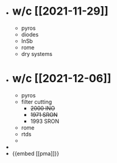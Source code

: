 - # w/c [[2021-11-29]]
	- pyros
	- diodes
	- InSb
	- rome
	- dry systems
- # w/c [[2021-12-06]]
	- pyros
	- filter cutting
		- ~~2000 INO~~
		- ~~1971 SRON~~
		- 1993 SRON
	- rome
	- rtds
	-
-
- {{embed [[pma]]}}